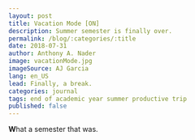 ```yaml
---
layout: post
title: Vacation Mode [ON]
description: Summer semester is finally over.
permalink: /blog/:categories/:title
date: 2018-07-31
author: Anthony A. Nader
image: vacationMode.jpg
imageSource: AJ Garcia
lang: en_US
lead: Finally, a break.
categories: journal
tags: end of academic year summer productive trip
published: false
---
```

<b>W</b>hat a semester that was.
